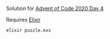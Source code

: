 Solution for [Advent of Code 2020 Day 4](https://adventofcode.com/2020/day/4)

Requires [Elixir](https://elixir-lang.org/install.html)

```
elixir puzzle.exs
```
